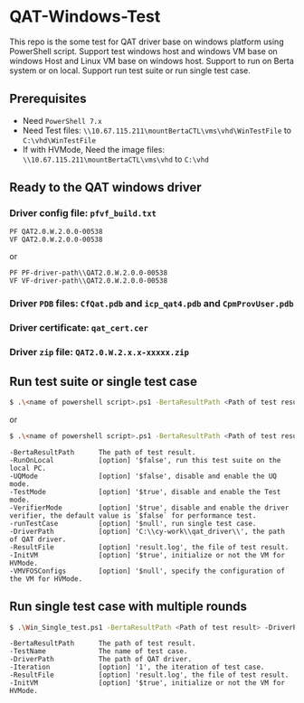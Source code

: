 # QAT-Windows-Test
This repo is the some test for QAT driver base on windows platform using PowerShell script.
Support test windows host and windows VM base on windows Host and Linux VM base on windows host.
Support to run on Berta system or on local.
Support run test suite or run single test case.

## Prerequisites
* Need `PowerShell 7.x`
* Need Test files: `\\10.67.115.211\mountBertaCTL\vms\vhd\WinTestFile` to `C:\vhd\WinTestFile`
* If with HVMode, Need the image files: `\\10.67.115.211\mountBertaCTL\vms\vhd` to `C:\vhd`

## Ready to the QAT windows driver
### Driver config file: `pfvf_build.txt`
```shell
PF QAT2.0.W.2.0.0-00538
VF QAT2.0.W.2.0.0-00538
```
or
```shell
PF PF-driver-path\\QAT2.0.W.2.0.0-00538
VF VF-driver-path\\QAT2.0.W.2.0.0-00538
```
### Driver `PDB` files: `CfQat.pdb` and `icp_qat4.pdb` and `CpmProvUser.pdb`
### Driver certificate: `qat_cert.cer`
### Driver `zip` file: `QAT2.0.W.2.x.x-xxxxx.zip`

## Run test suite or single test case
```sh
$ .\<name of powershell script>.ps1 -BertaResultPath <Path of test result> -DriverPath <Path of QAT driver>
```
or
```sh
$ .\<name of powershell script>.ps1 -BertaResultPath <Path of test result> -DriverPath <Path of QAT driver> -runTestCase <Name of test case>
```

```shell
-BertaResultPath      The path of test result.
-RunOnLocal           [option] '$false', run this test suite on the local PC.
-UQMode               [option] '$false', disable and enable the UQ mode.
-TestMode             [option] '$true', disable and enable the Test mode.
-VerifierMode         [option] '$true', disable and enable the driver verifier, the default value is `$false` for performance test.
-runTestCase          [option] '$null', run single test case.
-DriverPath           [option] 'C:\\cy-work\\qat_driver\\', the path of QAT driver.
-ResultFile           [option] 'result.log', the file of test result.
-InitVM               [option] '$true', initialize or not the VM for HVMode.
-VMVFOSConfigs        [option] '$null', specify the configuration of the VM for HVMode.
```

## Run single test case with multiple rounds
```sh
$ .\Win_Single_test.ps1 -BertaResultPath <Path of test result> -DriverPath <Path of QAT driver> -TestName <Name of test case> -Iteration <Iteration of test case>
```
```shell
-BertaResultPath      The path of test result.
-TestName             The name of test case.
-DriverPath           The path of QAT driver.
-Iteration            [option] '1', the iteration of test case.
-ResultFile           [option] 'result.log', the file of test result.
-InitVM               [option] '$true', initialize or not the VM for HVMode.
```

